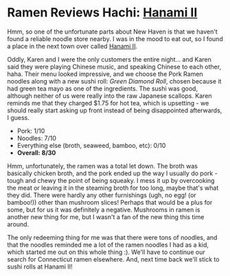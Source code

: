 # Ramen Reviews Hachi: [Hanami II][]

Hmm, so one of the unfortunate parts about New Haven is that we
haven't found a reliable noodle store nearby. I was in the mood to eat
out, so I found a place in the next town over called [Hanami II][].

Oddly, Karen and I were the only customers the entire night... and
Karen said they were playing Chinese music, and speaking Chinese to
each other, haha. Their menu looked impressive, and we choose the Pork
Ramen noodles along with a new sushi roll: _Green Diamond Roll_,
chosen because it had green tea mayo as one of the ingredients. The
sushi was good, although neither of us were really into the raw
Japanese scallops. Karen reminds me that they charged $1.75 for hot
tea, which is upsetting - we should really start asking up front
instead of being disappointed afterwards, I guess.

* Pork: 1/10
* Noodles: 7/10
* Everything else (broth, seaweed, bamboo, etc): 0/10
* **Overall: 8/30**

Hmm, unfortunately, the ramen was a total let down. The broth was
basically chicken broth, and the pork ended up the way I usually do
pork - tough and chewy the point of being squeaky. I mess it up by
overcooking the meat or leaving it in the steaming broth for too long,
maybe that's what they did. There were hardly any other furnishings
(ugh, no egg! (or bamboo!)) other than mushroom slices! Perhaps that
would be a plus for some, but for us it was definitely a
negative. Mushrooms in ramen is another new thing for me, but I wasn't
a fan of the new thing this time around.

The only redeeming thing for me was that there were tons of noodles,
and that the noodles reminded me a lot of the ramen noodles I had as a
kid, which started me out on this whole thing :). We'll have to
continue our search for Connecticut ramen elsewhere. And, next time
back we'll stick to sushi rolls at Hanami II!

[Hanami II]: http://www.hanamiii.com/
